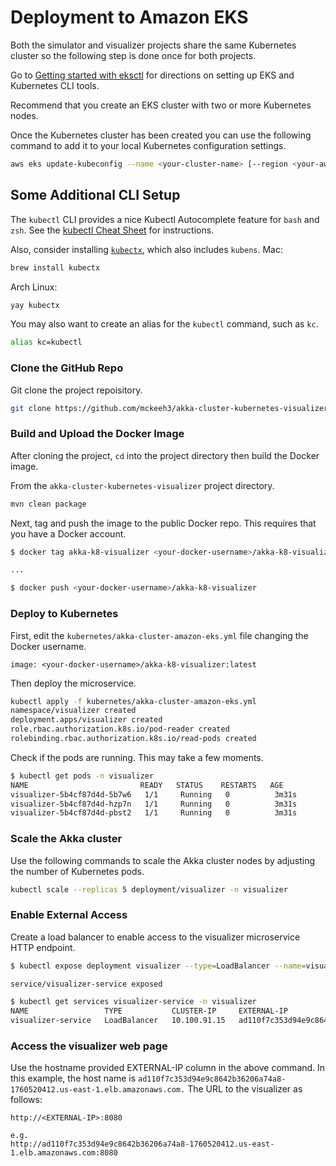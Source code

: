 # Deployment to Amazon EKS

Both the simulator and visualizer projects share the same Kubernetes cluster so the following step is done once for both projects.

Go to [Getting started with eksctl](https://docs.aws.amazon.com/eks/latest/userguide/getting-started-eksctl.html)
for directions on setting up EKS and Kubernetes CLI tools.

Recommend that you create an EKS cluster with two or more Kubernetes nodes.

Once the Kubernetes cluster has been created you can use the following command to add it to your local Kubernetes configuration settings.

~~~bash
aws eks update-kubeconfig --name <your-cluster-name> [--region <your-aws-region>]
~~~

## Some Additional CLI Setup

The `kubectl` CLI provides a nice Kubectl Autocomplete feature for `bash` and `zsh`.
See the [kubectl Cheat Sheet](https://kubernetes.io/docs/reference/kubectl/cheatsheet/#kubectl-autocomplete) for instructions.

Also, consider installing [`kubectx`](https://github.com/ahmetb/kubectx), which also includes `kubens`.
Mac:

~~~bash
brew install kubectx
~~~

Arch Linux:

~~~bash
yay kubectx
~~~

You may also want to create an alias for the `kubectl` command, such as `kc`.

~~~bash
alias kc=kubectl
~~~

### Clone the GitHub Repo

Git clone the project repoisitory.

~~~bash
git clone https://github.com/mckeeh3/akka-cluster-kubernetes-visualizer.git
~~~

### Build and Upload the Docker Image

After cloning the project, `cd` into the project directory then build the Docker image.

From the `akka-cluster-kubernetes-visualizer` project directory.

~~~bash
mvn clean package
~~~

Next, tag and push the image to the public Docker repo. This requires that you have a Docker account.

~~~bash
$ docker tag akka-k8-visualizer <your-docker-username>/akka-k8-visualizer:latest

...

$ docker push <your-docker-username>/akka-k8-visualizer
~~~

### Deploy to Kubernetes

First, edit the `kubernetes/akka-cluster-amazon-eks.yml` file changing the Docker username.

~~~text
image: <your-docker-username>/akka-k8-visualizer:latest
~~~

Then deploy the microservice.

~~~bash
kubectl apply -f kubernetes/akka-cluster-amazon-eks.yml
namespace/visualizer created
deployment.apps/visualizer created
role.rbac.authorization.k8s.io/pod-reader created
rolebinding.rbac.authorization.k8s.io/read-pods created
~~~

Check if the pods are running. This may take a few moments.

~~~bash
$ kubectl get pods -n visualizer
NAME                         READY   STATUS    RESTARTS   AGE
visualizer-5b4cf87d4d-5b7w6   1/1     Running   0          3m31s
visualizer-5b4cf87d4d-hzp7n   1/1     Running   0          3m31s
visualizer-5b4cf87d4d-pbst2   1/1     Running   0          3m31s
~~~

### Scale the Akka cluster

Use the following commands to scale the Akka cluster nodes by adjusting the number of Kubernetes pods.

~~~bash
kubectl scale --replicas 5 deployment/visualizer -n visualizer
~~~

### Enable External Access

Create a load balancer to enable access to the visualizer microservice HTTP endpoint.

~~~bash
$ kubectl expose deployment visualizer --type=LoadBalancer --name=visualizer-service -n visualizer

service/visualizer-service exposed
~~~

~~~bash
$ kubectl get services visualizer-service -n visualizer
NAME                 TYPE           CLUSTER-IP     EXTERNAL-IP                                                               PORT(S)                                        AGE
visualizer-service   LoadBalancer   10.100.91.15   ad110f7c353d94e9c8642b36206a74a8-1760520412.us-east-1.elb.amazonaws.com   8080:31961/TCP,8558:32054/TCP,2552:31715/TCP   62s
~~~

### Access the visualizer web page

Use the hostname provided EXTERNAL-IP column in the above command. In this example, the host name is
`ad110f7c353d94e9c8642b36206a74a8-1760520412.us-east-1.elb.amazonaws.com.` The URL to the visualizer as follows:

~~~text
http://<EXTERNAL-IP>:8080

e.g.
http://ad110f7c353d94e9c8642b36206a74a8-1760520412.us-east-1.elb.amazonaws.com:8080
~~~
